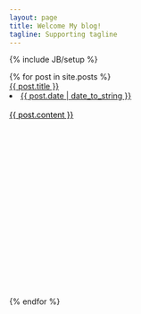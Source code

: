 ```yaml
---
layout: page
title: Welcome My blog!
tagline: Supporting tagline
---
```

{% include JB/setup %}

<style>
	.post-content{		
		
	}
	.post{
		height:350px;
		text-overflow: ellipsis;
		overflow:hidden;		
		margin-bottom:35px;		
	}
	.post-content{		
		color:black;
	}
	.post a:hover{
		display: block;
		text-decoration:none;        
	}
	#cover{
        filter:alpha(opacity=70);
        -moz-opacity: 0.7;
        opacity: 0.7;
        background-color:blue;
        z-index:5; 
	}
</style>

<div class="row-fluid">
	{% for post in site.posts %}
	 <div class="span5">
			<div class="post" id="no" onmouseover = "$(this).attr('id','cover')" onmouseout ="$(this).attr('id','no')">
				<a href="{{ BASE_PATH }}{{ post.url }}">
			    	{{ post.title }}
			    	<li>{{ post.date | date_to_string }}</li>
			    	<br>
			    	<div class="post-content">{{ post.content }}</div>
			    </a>			    
			</div>
	</div>	
	{% endfor %}
</div>